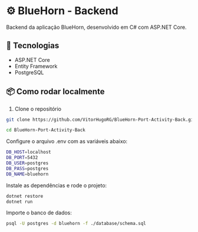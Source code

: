 # ⚙️ BlueHorn - Backend

Backend da aplicação BlueHorn, desenvolvido em C# com ASP.NET Core.

## 🚀 Tecnologias
- ASP.NET Core
- Entity Framework
- PostgreSQL

## 📦 Como rodar localmente

1. Clone o repositório

```bash
git clone https://github.com/VitorHugoRG/BlueHorn-Port-Activity-Back.git
```
```bash
cd BlueHorn-Port-Activity-Back
```

Configure o arquivo .env com as variáveis abaixo:

```bash
DB_HOST=localhost
DB_PORT=5432
DB_USER=postgres
DB_PASS=postgres
DB_NAME=bluehorn
```

Instale as dependências e rode o projeto:

```bash
dotnet restore
dotnet run
```

 Importe o banco de dados:

```bash
psql -U postgres -d bluehorn -f ./database/schema.sql
```
